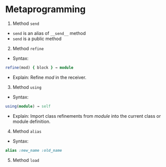 # Metaprogramming

1. Method `send`
* `send` is an alias of `__send__` method
* `send` is a public method

2. Method `refine`
- Syntax:
```ruby
refine(mod) { block } → module
```
- Explain: Refine *mod* in the receiver.

3. Method `using`
- Syntax:
```ruby
using(module) → self
```
- Explain: Import class refinements from *module* into the current class or module definition.

4. Method `alias`
- Syntax:
```ruby
alias :new_name :old_name
```

5. Method `load`
